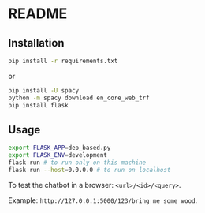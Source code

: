 # README

## Installation

```bash
pip install -r requirements.txt
```
or
```bash
pip install -U spacy
python -m spacy download en_core_web_trf
pip install flask
```

## Usage

```bash
export FLASK_APP=dep_based.py
export FLASK_ENV=development
flask run # to run only on this machine
flask run --host=0.0.0.0 # to run on localhost
```
To test the chatbot in a browser: `<url>/<id>/<query>`.

Example: `http://127.0.0.1:5000/123/bring me some wood`.